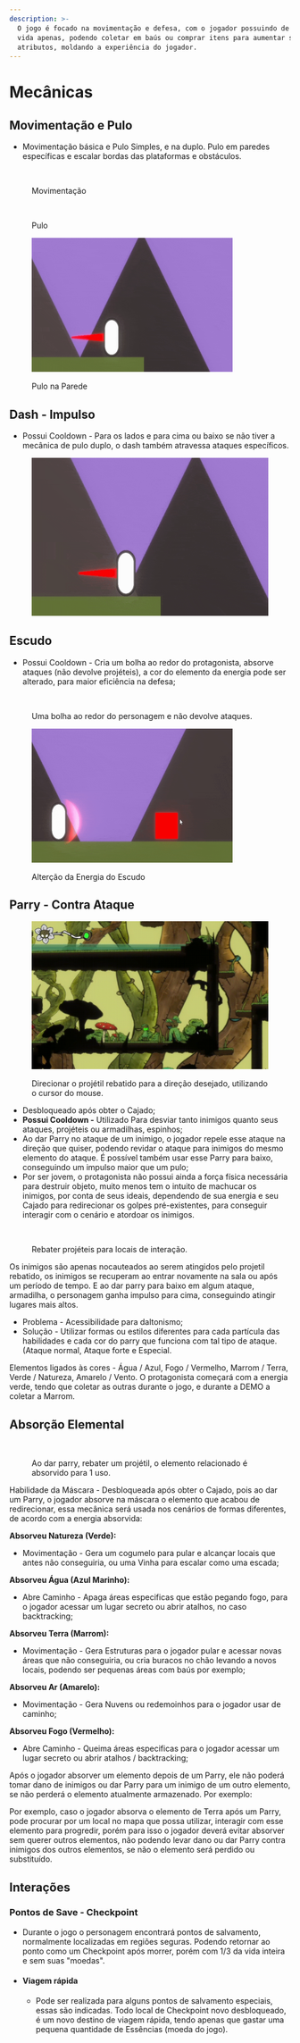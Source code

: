 ```yaml
---
description: >-
  O jogo é focado na movimentação e defesa, com o jogador possuindo de 1 a 3 de
  vida apenas, podendo coletar em baús ou comprar itens para aumentar seus
  atributos, moldando a experiência do jogador.
---
```


# Mecânicas

## Movimentação e Pulo

* Movimentação básica e Pulo Simples, e na duplo. Pulo em paredes específicas e escalar bordas das plataformas e obstáculos.

<div>

<figure><img src="../.gitbook/assets/1.gif" alt=""><figcaption><p>Movimentação</p></figcaption></figure>

 

<figure><img src="../.gitbook/assets/2.gif" alt=""><figcaption><p>Pulo</p></figcaption></figure>

</div>

<figure><img src="../.gitbook/assets/Wall Jump.gif" alt="" width="360"><figcaption><p>Pulo na Parede</p></figcaption></figure>

## Dash - Impulso

* Possui Cooldown - Para os lados e para cima ou baixo se não tiver a mecânica de pulo duplo, o dash também atravessa ataques específicos.

<figure><img src="../.gitbook/assets/Dash.gif" alt=""><figcaption></figcaption></figure>

## Escudo

* Possui Cooldown - Cria um bolha ao redor do protagonista, absorve ataques (não devolve projéteis), a cor do elemento da energia pode ser alterado, para maior eficiência na defesa;

<figure><img src="../.gitbook/assets/5 (1).gif" alt=""><figcaption><p>Uma bolha ao redor do personagem e não devolve ataques.</p></figcaption></figure>

<figure><img src="../.gitbook/assets/Shield Color.gif" alt="" width="360"><figcaption><p>Alterção da Energia do Escudo</p></figcaption></figure>

## Parry - Contra Ataque

<figure><img src="../.gitbook/assets/3.gif" alt=""><figcaption><p>Direcionar o projétil rebatido para a direção desejado, utilizando o cursor do mouse.</p></figcaption></figure>

* Desbloqueado após obter o Cajado;
* **Possui Cooldown -** Utilizado Para desviar tanto inimigos quanto seus ataques, projéteis ou armadilhas, espinhos;
* Ao dar Parry no ataque de um inimigo, o jogador repele esse ataque na direção que quiser, podendo revidar o ataque para inimigos do mesmo elemento do ataque. É possível também usar esse Parry para baixo, conseguindo um impulso maior que um pulo;
* Por ser jovem, o protagonista não possui ainda a força física necessária para destruir objeto, muito menos tem o intuito de machucar os inimigos, por conta de seus ideais, dependendo de sua energia e seu Cajado para redirecionar os golpes pré-existentes, para conseguir interagir com o cenário e atordoar os inimigos.

<figure><img src="../.gitbook/assets/4.gif" alt=""><figcaption><p>Rebater projéteis para locais de interação.</p></figcaption></figure>

Os inimigos são apenas nocauteados ao serem atingidos pelo projetil rebatido, os inimigos se recuperam ao entrar novamente na sala ou após um período de tempo. E ao dar parry para baixo em algum ataque, armadilha, o personagem ganha impulso para cima, conseguindo atingir lugares mais altos.

* Problema - Acessibilidade para daltonismo;
* Solução - Utilizar formas ou estilos diferentes para cada partícula das habilidades e cada cor do parry que funciona com tal tipo de ataque. (Ataque normal, Ataque forte e Especial.

Elementos ligados às cores - Água / Azul, Fogo / Vermelho, Marrom / Terra, Verde / Natureza, Amarelo / Vento. O protagonista começará com a energia verde, tendo que coletar as outras durante o jogo, e durante a DEMO a coletar a Marrom.

## Absorção Elemental

<figure><img src="../.gitbook/assets/4.gif" alt=""><figcaption><p>Ao dar parry, rebater um projétil, o elemento relacionado é absorvido para 1 uso. </p></figcaption></figure>

Habilidade da Máscara - Desbloqueada após obter o Cajado, pois ao dar um Parry, o jogador absorve na máscara o elemento que acabou de redirecionar, essa mecânica será usada nos cenários de formas diferentes, de acordo com a energia absorvida:

**Absorveu Natureza (Verde):**

* Movimentação - Gera um cogumelo para pular e alcançar locais que antes não conseguiria, ou uma Vinha para escalar como uma escada;

**Absorveu Água (Azul Marinho):**

* Abre Caminho - Apaga áreas especificas que estão pegando fogo, para o jogador acessar um lugar secreto ou abrir atalhos, no caso backtracking;

**Absorveu Terra (Marrom):**

* Movimentação - Gera Estruturas para o jogador pular e acessar novas áreas que não conseguiria, ou cria buracos no chão levando a novos locais, podendo ser pequenas áreas com baús por exemplo;

**Absorveu Ar (Amarelo):**

* Movimentação - Gera Nuvens ou redemoinhos para o jogador usar de caminho;

**Absorveu Fogo (Vermelho):**

* Abre Caminho - Queima áreas especificas para o jogador acessar um lugar secreto ou abrir atalhos / backtracking;

Após o jogador absorver um elemento depois de um Parry, ele não poderá tomar dano de inimigos ou dar Parry para um inimigo de um outro elemento, se não perderá o elemento atualmente armazenado. Por exemplo:

Por exemplo, caso o jogador absorva o elemento de Terra após um Parry, pode procurar por um local no mapa que possa utilizar, interagir com esse elemento para progredir, porém para isso o jogador deverá evitar absorver sem querer outros elementos, não podendo levar dano ou dar Parry contra inimigos dos outros elementos, se não o elemento será perdido ou substituído.

## Interações

### **Pontos de Save - Checkpoint**

* Durante o jogo o personagem encontrará pontos de salvamento, normalmente localizadas em regiões seguras. Podendo retornar ao ponto como um Checkpoint após morrer, porém com 1/3 da vida inteira e sem suas "moedas".
* #### Viagem rápida
  * Pode ser realizada para alguns pontos de salvamento especiais, essas são indicadas. Todo local de Checkpoint novo desbloqueado, é um novo destino de viagem rápida, tendo apenas que gastar uma pequena quantidade de Essências (moeda do jogo).
